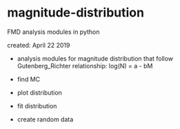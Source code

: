 # magnitude-distribution
FMD analysis modules in python

created: April 22 2019

- analysis modules for magnitude distribution that follow Gutenberg_Richter relationship:
log(N) = a - bM

- find MC
- plot distribution
- fit distribution 
- create random data
